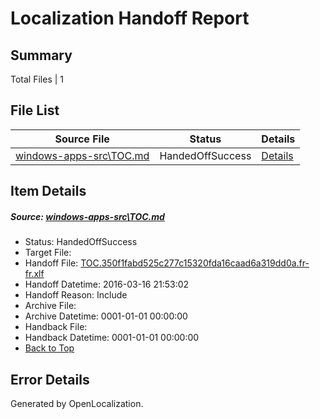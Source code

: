 # <a name='report-top'></a> Localization Handoff Report

## Summary
 Total Files | 1

## File List
 Source File | Status | Details 
 ----------- | ------ | ------- 
 [windows-apps-src\TOC.md](https://github.com/Microsoft/windows-apps/blob/60552fdd4c9f668bf65d87233e33a56c08c95e7a/windows-apps-src/TOC.md) | HandedOffSuccess | [Details](#b7d68785591b771f89b77adb03e63a097114ff503420)

## Item Details
##### <a name='b7d68785591b771f89b77adb03e63a097114ff503420'></a> Source: [windows-apps-src\TOC.md](https://github.com/Microsoft/windows-apps/blob/60552fdd4c9f668bf65d87233e33a56c08c95e7a/windows-apps-src/TOC.md)
* Status: HandedOffSuccess
* Target File: 
* Handoff File: [TOC.350f1fabd525c277c15320fda16caad6a319dd0a.fr-fr.xlf](https://github.com/Microsoft/WDG.handoff/blob/5524acca873c38d9f737b058ab4f0c230a56233f/ol-handoff/Microsoft/windows-apps.fr-fr/master/TOC.350f1fabd525c277c15320fda16caad6a319dd0a.fr-fr.xlf)
* Handoff Datetime: 2016-03-16 21:53:02
* Handoff Reason: Include
* Archive File: 
* Archive Datetime: 0001-01-01 00:00:00
* Handback File: 
* Handback Datetime: 0001-01-01 00:00:00
* [Back to Top](#report-top)


## Error Details

Generated by OpenLocalization.
